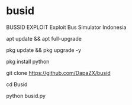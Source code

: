 # busid
BUSSID EXPLOIT
Exploit Bus Simulator Indonesia


apt update && apt full-upgrade

pkg update && pkg upgrade -y

pkg install python

git clone https://github.com/DapaZX/busid

cd Busid

python busid.py


